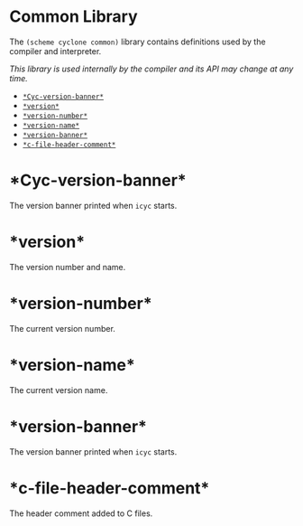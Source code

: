 # Common Library

The `(scheme cyclone common)` library contains definitions used by the compiler and interpreter.

*This library is used internally by the compiler and its API may change at any time.*

- [`*Cyc-version-banner*`](#cyc-version-banner)
- [`*version*`](#version)
- [`*version-number*`](#version-number)
- [`*version-name*`](#version-name)
- [`*version-banner*`](#version-banner)
- [`*c-file-header-comment*`](#c-file-header-comment)

# \*Cyc-version-banner\*

The version banner printed when `icyc` starts.

# \*version\*

The version number and name.

# \*version-number\*

The current version number.

# \*version-name\*

The current version name.

# \*version-banner\*

The version banner printed when `icyc` starts.

# \*c-file-header-comment\*

The header comment added to C files.


